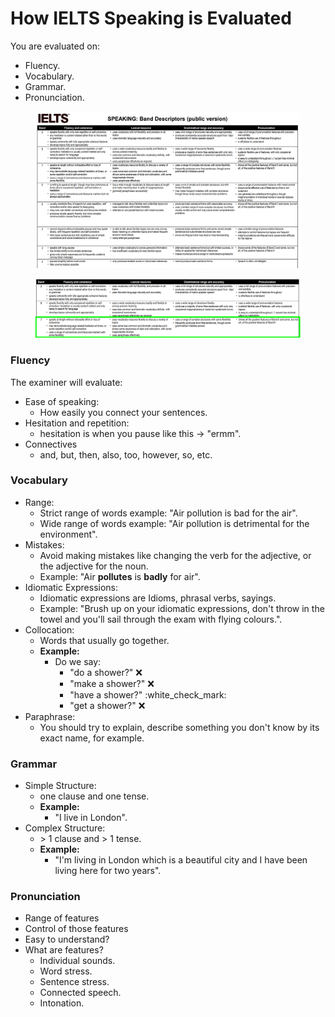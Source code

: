 # How IELTS Speaking is Evaluated

You are evaluated on:

* Fluency.
* Vocabulary.
* Grammar.
* Pronunciation.

<figure><img src="../../.gitbook/assets/image.png" alt=""><figcaption></figcaption></figure>

<figure><img src="../../.gitbook/assets/image (1).png" alt=""><figcaption></figcaption></figure>



### Fluency

The examiner will evaluate:

* Ease of speaking:
  * How easily you connect your sentences.
* Hesitation and repetition:
  * hesitation is when you pause like this -> "ermm".
* Connectives
  * and, but, then, also, too, however, so, etc.



### Vocabulary

* Range:
  * Strict range of words example: "Air pollution is bad for the air".
  * Wide range of words example: "Air pollution is detrimental for the environment".
* Mistakes:
  * Avoid making mistakes like changing the verb for the adjective, or the adjective for the noun.
  * Example: "Air **pollutes** is **badly** for air".
* Idiomatic Expressions:
  * Idiomatic expressions are Idioms, phrasal verbs, sayings.
  * Example: "Brush up on your idiomatic expressions, don't throw in the towel and you'll sail through the exam with flying colours.".
* Collocation:
  * Words that usually go together.
  * **Example:**
    * Do we say:
      * "do a shower?" :x:
      * "make a shower?" :x:
      * "have a shower?" :white\_check\_mark:
      * "get a shower?" :x:
* Paraphrase:
  * You should try to explain, describe something you don't know by its exact name, for example.



### Grammar

* Simple Structure:
  * one clause and one tense.
  * **Example:**&#x20;
    * "I live in London".
* Complex Structure:
  * \> 1 clause and > 1 tense.
  * **Example:**&#x20;
    * "I'm living in London which is a beautiful city and I have been living here for two years".

### Pronunciation

* Range of features
* Control of those features
* Easy to understand?
* What are features?
  * Individual sounds.
  * Word stress.
  * Sentence stress.
  * Connected speech.
  * Intonation.
